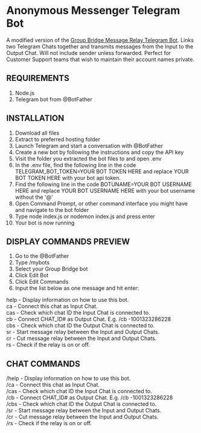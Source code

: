 # Anonymous Messenger Telegram Bot
A modified version of the [Group Bridge Message Relay Telegram Bot](https://github.com/STKDevworks/group-bridge-message-relay-telegram-bot). Links two Telegram Chats together and transmits messages from the Input to the Output Chat. Will not include sender unless forwarded. Perfect for Customer Support teams that wish to maintain their account names private.
  
## REQUIREMENTS

1. Node.js  
2. Telegram bot from @BotFather  

## INSTALLATION

1. Download all files  
2. Extract to preferred hosting folder  
3. Launch Telegram and start a conversation with @BotFather  
4. Create a new bot by following the instructions and copy the API key  
5. Visit the folder you extracted the bot files to and open .env  
6. In the .env file, find the following line in the code TELEGRAM_BOT_TOKEN=YOUR BOT TOKEN HERE and replace YOUR BOT TOKEN HERE with your bot api token.  
7. Find the following line in the code BOTUNAME=YOUR BOT USERNAME HERE and replace YOUR BOT USERNAME HERE with your bot username without the '@'  
8. Open Command Prompt, or other command interface you might have and navigate to the bot folder  
9. Type node index.js or nodemon index.js and press enter  
10. Your bot is now running  

## DISPLAY COMMANDS PREVIEW

1. Go to the @BotFather  
2. Type /mybots  
3. Select your Group Bridge bot  
4. Click Edit Bot  
5. Click Edit Commands  
6. Input the list below as one message and hit enter:  
  
help - Display information on how to use this bot.  
ca - Connect this chat as Input Chat.  
cas - Check which chat ID the Input Chat is connected to.  
cb - Connect CHAT_ID# as Output Chat. E.g. /cb -1001323286228  
cbs - Check which chat ID the Output Chat is connected to.   
sr - Start message relay between the Input and Output Chats.  
cr - Cut message relay between the Input and Output Chats.  
rs - Check if the relay is on or off.  

## CHAT COMMANDS

/help - Display information on how to use this bot.  
/ca - Connect this chat as Input Chat.  
/cas - Check which chat ID the Input Chat is connected to.  
/cb - Connect CHAT_ID# as Output Chat. E.g. /cb -1001323286228  
/cbs - Check which chat ID the Output Chat is connected to.   
/sr - Start message relay between the Input and Output Chats.  
/cr - Cut message relay between the Input and Output Chats.  
/rs - Check if the relay is on or off.  
